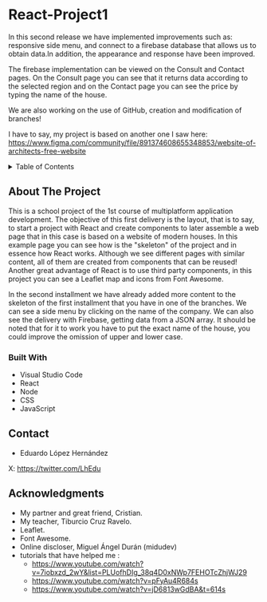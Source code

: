 # React-Project1
In this second release we have implemented improvements such as: responsive side menu, and connect to a firebase database that allows us to obtain data.In addition, the appearance and response have been improved. 

The firebase implementation can be viewed on the Consult and Contact pages. 
On the Consult page you can see that it returns data according to the selected region and on the Contact page you can see the price by typing the name of the house.

We are also working on the use of GitHub, creation and modification of branches!

I have to say, my project is based on another one I saw here: https://www.figma.com/community/file/891374608655348853/website-of-architects-free-website

<!-- TABLE OF CONTENTS -->
<details>
  <summary>Table of Contents</summary>
  <ol>
    <li>
      <a href="#about-the-project">About The Project</a>
      <ul>
        <li><a href="#built-with">Built With</a></li>
      </ul>
    </li>
    <li><a href="#contact">Contact</a></li>
    <li><a href="#acknowledgments">Acknowledgments</a></li>
  </ol>
</details>

<!-- ABOUT THE PROJECT -->
## About The Project
This is a school project of the 1st course of multiplatform application development. The objective of this first delivery is the layout, that is to say, to start a project with React and create components to later assemble a web page that in this case is based on a website of modern houses.
In this example page you can see how is the "skeleton" of the project and in essence how React works. Although we see different pages with similar content, all of them are created from components that can be reused!
Another great advantage of React is to use third party components, in this project you can see a Leaflet map and icons from Font Awesome.

In the second installment we have already added more content to the skeleton of the first installment that you have in one of the branches. We can see a side menu by clicking on the name of the company. 
We can also see the delivery with Firebase, getting data from a JSON array. It should be noted that for it to work you have to put the exact name of the house, you could improve the omission of upper and lower case.

### Built With

* Visual Studio Code
* React
* Node
* CSS
* JavaScript

<!-- CONTACT -->
## Contact

- Eduardo López Hernández

X: https://twitter.com/LhEdu

<!-- ACKNOWLEDGMENTS -->
## Acknowledgments
* My partner and great friend, Cristian.
* My teacher, Tiburcio Cruz Ravelo.
* Leaflet.
* Font Awesome.
* Online discloser, Miguel Ángel Durán (midudev)
* tutorials that have helped me :
  - https://www.youtube.com/watch?v=7iobxzd_2wY&list=PLUofhDIg_38q4D0xNWp7FEHOTcZhjWJ29
  - https://www.youtube.com/watch?v=pFyAu4R684s
  - https://www.youtube.com/watch?v=jD6813wGdBA&t=614s

